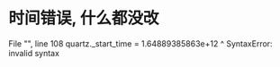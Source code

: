 # 时间错误, 什么都没改

  File "<mercury-input-1-C20C88D57928474492C58E3025F23F6F>", line 108
    quartz._start_time = 1.64889385863e+12
         ^
SyntaxError: invalid syntax
